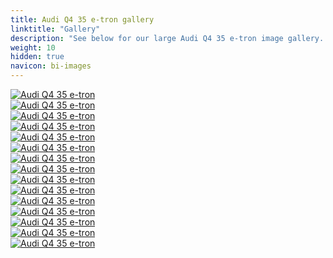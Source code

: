 ```yaml
---
title: Audi Q4 35 e-tron gallery
linktitle: "Gallery"
description: "See below for our large Audi Q4 35 e-tron image gallery. Click pictures for high-resolution versions."
weight: 10
hidden: true
navicon: bi-images
---
```

<!-- markdownlint-disable MD033 -->
<div class="row" id ="my-gallery">
	<div class="pswp-grid-item col-6 col-md-4">
		<a href="https://media.evkx.net/multimedia/models/audi/q4_e-tron/q4_35_e-tron/battery_1.jpg"
data-pswp-src="https://media.evkx.net/multimedia/models/audi/q4_e-tron/q4_35_e-tron/battery_1.jpg"
data-pswp-width="3000"
data-pswp-height="1766" 
target="_blank">
			<img src="https://media.evkx.net/multimedia/models/audi/q4_e-tron/q4_35_e-tron/battery_1_xst.jpg" alt="Audi Q4 35 e-tron" class="img-fluid img-thumbnail" />
		</a>
	</div>
	<div class="pswp-grid-item col-6 col-md-4">
		<a href="https://media.evkx.net/multimedia/models/audi/q4_e-tron/q4_35_e-tron/exterior_1.jpg"
data-pswp-src="https://media.evkx.net/multimedia/models/audi/q4_e-tron/q4_35_e-tron/exterior_1.jpg"
data-pswp-width="3000"
data-pswp-height="2250" 
target="_blank">
			<img src="https://media.evkx.net/multimedia/models/audi/q4_e-tron/q4_35_e-tron/exterior_1_xst.jpg" alt="Audi Q4 35 e-tron" class="img-fluid img-thumbnail" />
		</a>
	</div>
	<div class="pswp-grid-item col-6 col-md-4">
		<a href="https://media.evkx.net/multimedia/models/audi/q4_e-tron/q4_35_e-tron/exterior_2.jpg"
data-pswp-src="https://media.evkx.net/multimedia/models/audi/q4_e-tron/q4_35_e-tron/exterior_2.jpg"
data-pswp-width="3000"
data-pswp-height="2000" 
target="_blank">
			<img src="https://media.evkx.net/multimedia/models/audi/q4_e-tron/q4_35_e-tron/exterior_2_xst.jpg" alt="Audi Q4 35 e-tron" class="img-fluid img-thumbnail" />
		</a>
	</div>
	<div class="pswp-grid-item col-6 col-md-4">
		<a href="https://media.evkx.net/multimedia/models/audi/q4_e-tron/q4_35_e-tron/exterior_3.jpg"
data-pswp-src="https://media.evkx.net/multimedia/models/audi/q4_e-tron/q4_35_e-tron/exterior_3.jpg"
data-pswp-width="3000"
data-pswp-height="1913" 
target="_blank">
			<img src="https://media.evkx.net/multimedia/models/audi/q4_e-tron/q4_35_e-tron/exterior_3_xst.jpg" alt="Audi Q4 35 e-tron" class="img-fluid img-thumbnail" />
		</a>
	</div>
	<div class="pswp-grid-item col-6 col-md-4">
		<a href="https://media.evkx.net/multimedia/models/audi/q4_e-tron/q4_35_e-tron/frontseats_1.jpg"
data-pswp-src="https://media.evkx.net/multimedia/models/audi/q4_e-tron/q4_35_e-tron/frontseats_1.jpg"
data-pswp-width="3000"
data-pswp-height="1998" 
target="_blank">
			<img src="https://media.evkx.net/multimedia/models/audi/q4_e-tron/q4_35_e-tron/frontseats_1_xst.jpg" alt="Audi Q4 35 e-tron" class="img-fluid img-thumbnail" />
		</a>
	</div>
	<div class="pswp-grid-item col-6 col-md-4">
		<a href="https://media.evkx.net/multimedia/models/audi/q4_e-tron/q4_35_e-tron/frontseats_2.jpg"
data-pswp-src="https://media.evkx.net/multimedia/models/audi/q4_e-tron/q4_35_e-tron/frontseats_2.jpg"
data-pswp-width="3000"
data-pswp-height="2000" 
target="_blank">
			<img src="https://media.evkx.net/multimedia/models/audi/q4_e-tron/q4_35_e-tron/frontseats_2_xst.jpg" alt="Audi Q4 35 e-tron" class="img-fluid img-thumbnail" />
		</a>
	</div>
	<div class="pswp-grid-item col-6 col-md-4">
		<a href="https://media.evkx.net/multimedia/models/audi/q4_e-tron/q4_35_e-tron/headlights_1.jpg"
data-pswp-src="https://media.evkx.net/multimedia/models/audi/q4_e-tron/q4_35_e-tron/headlights_1.jpg"
data-pswp-width="3000"
data-pswp-height="2003" 
target="_blank">
			<img src="https://media.evkx.net/multimedia/models/audi/q4_e-tron/q4_35_e-tron/headlights_1_xst.jpg" alt="Audi Q4 35 e-tron" class="img-fluid img-thumbnail" />
		</a>
	</div>
	<div class="pswp-grid-item col-6 col-md-4">
		<a href="https://media.evkx.net/multimedia/models/audi/q4_e-tron/q4_35_e-tron/interior_1.jpg"
data-pswp-src="https://media.evkx.net/multimedia/models/audi/q4_e-tron/q4_35_e-tron/interior_1.jpg"
data-pswp-width="3000"
data-pswp-height="2000" 
target="_blank">
			<img src="https://media.evkx.net/multimedia/models/audi/q4_e-tron/q4_35_e-tron/interior_1_xst.jpg" alt="Audi Q4 35 e-tron" class="img-fluid img-thumbnail" />
		</a>
	</div>
	<div class="pswp-grid-item col-6 col-md-4">
		<a href="https://media.evkx.net/multimedia/models/audi/q4_e-tron/q4_35_e-tron/main_1.jpg"
data-pswp-src="https://media.evkx.net/multimedia/models/audi/q4_e-tron/q4_35_e-tron/main_1.jpg"
data-pswp-width="3000"
data-pswp-height="1998" 
target="_blank">
			<img src="https://media.evkx.net/multimedia/models/audi/q4_e-tron/q4_35_e-tron/main_1_xst.jpg" alt="Audi Q4 35 e-tron" class="img-fluid img-thumbnail" />
		</a>
	</div>
	<div class="pswp-grid-item col-6 col-md-4">
		<a href="https://media.evkx.net/multimedia/models/audi/q4_e-tron/q4_35_e-tron/screens_1.jpg"
data-pswp-src="https://media.evkx.net/multimedia/models/audi/q4_e-tron/q4_35_e-tron/screens_1.jpg"
data-pswp-width="3000"
data-pswp-height="1686" 
target="_blank">
			<img src="https://media.evkx.net/multimedia/models/audi/q4_e-tron/q4_35_e-tron/screens_1_xst.jpg" alt="Audi Q4 35 e-tron" class="img-fluid img-thumbnail" />
		</a>
	</div>
	<div class="pswp-grid-item col-6 col-md-4">
		<a href="https://media.evkx.net/multimedia/models/audi/q4_e-tron/q4_35_e-tron/secondrowseats_1.jpg"
data-pswp-src="https://media.evkx.net/multimedia/models/audi/q4_e-tron/q4_35_e-tron/secondrowseats_1.jpg"
data-pswp-width="3000"
data-pswp-height="2000" 
target="_blank">
			<img src="https://media.evkx.net/multimedia/models/audi/q4_e-tron/q4_35_e-tron/secondrowseats_1_xst.jpg" alt="Audi Q4 35 e-tron" class="img-fluid img-thumbnail" />
		</a>
	</div>
	<div class="pswp-grid-item col-6 col-md-4">
		<a href="https://media.evkx.net/multimedia/models/audi/q4_e-tron/q4_35_e-tron/secondrowseats_2.jpg"
data-pswp-src="https://media.evkx.net/multimedia/models/audi/q4_e-tron/q4_35_e-tron/secondrowseats_2.jpg"
data-pswp-width="3000"
data-pswp-height="2000" 
target="_blank">
			<img src="https://media.evkx.net/multimedia/models/audi/q4_e-tron/q4_35_e-tron/secondrowseats_2_xst.jpg" alt="Audi Q4 35 e-tron" class="img-fluid img-thumbnail" />
		</a>
	</div>
	<div class="pswp-grid-item col-6 col-md-4">
		<a href="https://media.evkx.net/multimedia/models/audi/q4_e-tron/q4_35_e-tron/technology_1.jpg"
data-pswp-src="https://media.evkx.net/multimedia/models/audi/q4_e-tron/q4_35_e-tron/technology_1.jpg"
data-pswp-width="3000"
data-pswp-height="1999" 
target="_blank">
			<img src="https://media.evkx.net/multimedia/models/audi/q4_e-tron/q4_35_e-tron/technology_1_xst.jpg" alt="Audi Q4 35 e-tron" class="img-fluid img-thumbnail" />
		</a>
	</div>
	<div class="pswp-grid-item col-6 col-md-4">
		<a href="https://media.evkx.net/multimedia/models/audi/q4_e-tron/q4_35_e-tron/trunk_1.jpg"
data-pswp-src="https://media.evkx.net/multimedia/models/audi/q4_e-tron/q4_35_e-tron/trunk_1.jpg"
data-pswp-width="3000"
data-pswp-height="2249" 
target="_blank">
			<img src="https://media.evkx.net/multimedia/models/audi/q4_e-tron/q4_35_e-tron/trunk_1_xst.jpg" alt="Audi Q4 35 e-tron" class="img-fluid img-thumbnail" />
		</a>
	</div>
	<div class="pswp-grid-item col-6 col-md-4">
		<a href="https://media.evkx.net/multimedia/models/audi/q4_e-tron/q4_35_e-tron/trunk_2.jpg"
data-pswp-src="https://media.evkx.net/multimedia/models/audi/q4_e-tron/q4_35_e-tron/trunk_2.jpg"
data-pswp-width="3000"
data-pswp-height="2000" 
target="_blank">
			<img src="https://media.evkx.net/multimedia/models/audi/q4_e-tron/q4_35_e-tron/trunk_2_xst.jpg" alt="Audi Q4 35 e-tron" class="img-fluid img-thumbnail" />
		</a>
	</div>
</div>
<script type="module">
  import PhotoSwipeLightbox from '/js/photoswipe-lightbox.esm.js';
    const lightbox = new PhotoSwipeLightbox({
       gallery: '#my-gallery',
        children: 'a',
        pswpModule: () => import('/js/photoswipe.esm.js')
    });
lightbox.init();
</script>
